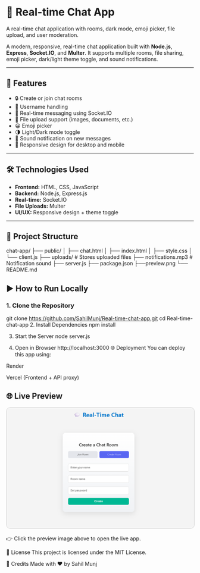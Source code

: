 # 💬 Real-time Chat App
A real-time chat application with rooms, dark mode, emoji picker, file upload, and user moderation.

A modern, responsive, real-time chat application built with **Node.js**, **Express**, **Socket.IO**, and **Multer**. It supports multiple rooms, file sharing, emoji picker, dark/light theme toggle, and sound notifications.

---

## 🚀 Features

- 🔒 Create or join chat rooms  
- 👤 Username handling  
- 💬 Real-time messaging using Socket.IO  
- 📎 File upload support (images, documents, etc.)  
- 😀 Emoji picker  
- 🌗 Light/Dark mode toggle  
- 🔔 Sound notification on new messages  
- 📱 Responsive design for desktop and mobile  

---

## 🛠️ Technologies Used

- **Frontend:** HTML, CSS, JavaScript  
- **Backend:** Node.js, Express.js  
- **Real-time:** Socket.IO  
- **File Uploads:** Multer  
- **UI/UX:** Responsive design + theme toggle  

---

## 📁 Project Structure

chat-app/
├── public/
│ ├── chat.html
│ ├── index.html
│ ├── style.css
│ └── client.js
├── uploads/ # Stores uploaded files
├── notifications.mp3 # Notification sound
├── server.js
├── package.json
├──preview.png
└── README.md

## ▶️ How to Run Locally
### 1. Clone the Repository
git clone https://github.com/SahilMunj/Real-time-chat-app.git
cd Real-time-chat-app
2. Install Dependencies
npm install

3. Start the Server
node server.js

4. Open in Browser
http://localhost:3000
🌐 Deployment
You can deploy this app using:

Render

Vercel (Frontend + API proxy)

## 🌐 Live Preview

<p align="center">
  <a href="https://your-deployed-site-link.com" target="_blank">
    <img src="preview.png" alt="Chat App Preview" width="700px" style="border-radius:10px; border:1px solid #ccc;" />
  </a>
</p>

👉 Click the preview image above to open the live app.


📄 License
This project is licensed under the MIT License.

🙌 Credits
Made with ❤️ by Sahil Munj
